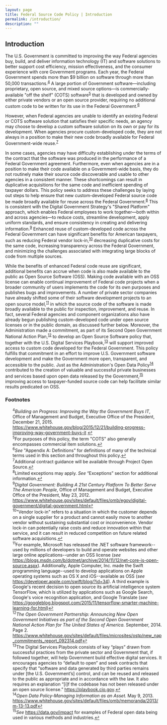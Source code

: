 ```yaml
---
layout: page
title: Federal Source Code Policy | Introduction
permalink: /introduction/
description: ""
---
```


## Introduction

The U.S. Government is committed to improving the way Federal agencies buy, build, and deliver information technology (IT) and software solutions to better support cost efficiency, mission effectiveness, and the consumer experience with core Government programs. Each year, the Federal Government spends more than $9 billion on software through more than 50,000 transactions.<sup id="fnr4"><a href="#fn4">4</a></sup> A large portion of Government software—including proprietary, open source, and mixed source options—is commercially-available "off the shelf" (COTS) software<sup id="fnr5"><a href="#fn5">5</a></sup> that is developed and owned by either private vendors or an open source provider, requiring no additional custom code to be written for its use in the Federal Government.<sup id="fnr6"><a href="#fn6">6</a></sup>

However, when Federal agencies are unable to identify an existing Federal or COTS software solution that satisfies their specific needs, an agency may choose to develop a custom software solution on its own or pay for its development. When agencies procure custom-developed code, they are not always in a position to make their new code broadly available for Federal Government-wide reuse.<sup id="fnr7"><a href="#fn7">7</a></sup>

In some cases, agencies may have difficulty establishing under the terms of the contract that the software was produced in the performance of a Federal Government agreement. Furthermore, even when agencies are in a position to make their code available on a Government-wide basis, they do not routinely make their source code discoverable and usable to other agencies in a consistent manner. These shortcomings can result in duplicative acquisitions for the same code and inefficient spending of taxpayer dollars. This policy seeks to address these challenges by laying out steps to help ensure that new custom-developed Federal source code be made broadly available for reuse across the Federal Government.<sup id="fnr8"><a href="#fn8">8</a></sup> This is consistent with the Digital Government Strategy's "Shared Platform" approach, which enables Federal employees to work together—both within and across agencies—to reduce costs, streamline development, apply uniform standards, and ensure consistency in creating and delivering information.<sup id="fnr9"><a href="#fn9">9</a></sup>  Enhanced reuse of custom-developed code across the Federal Government can have significant benefits for American taxpayers, such as reducing Federal vendor lock-in,<sup id="fnr10"><a href="#fn10">10</a></sup> decreasing duplicative costs for the same code, increasing transparency across the Federal Government, and minimizing the challenges associated with integrating large blocks of code from multiple sources.

While the benefits of enhanced Federal code reuse are significant, additional benefits can accrue when code is also made available to the public as Open Source Software (OSS). Making code available with an OSS license can enable continual improvement of Federal code projects when a broader community of users implements the code for its own purposes and publishes bugs and improvements. A number of private sector companies have already shifted some of their software development projects to an open source model,<sup id="fnr11"><a href="#fn11">11</a></sup> in which the source code of the software is made broadly available to the public for inspection, improvement, and reuse. In fact, several Federal agencies and component organizations also have already begun publishing custom-developed code under open source licenses or in the public domain, as discussed further below. Moreover, the Administration made a commitment, as part of its Second Open Government National Action Plan,<sup id="fnr12"><a href="#fn12">12</a></sup> to develop an Open Source Software policy that, together with the U.S. Digital Services Playbook,<sup id="fnr13"><a href="#fn13">13</a></sup> will support improved access to custom code developed for the Federal Government. This policy fulfills that commitment in an effort to improve U.S. Government software development and make the Government more open, transparent, and accessible to the public. Just as the Administration's Open Data Policy<sup id="fnr14"><a href="#fn14">14</a></sup> contributed to the creation of valuable and successful private businesses and services based upon open data released by the Government,<sup id="fnr15"><a href="#fn15">15</a></sup> improving access to taxpayer-funded source code can help facilitate similar results predicated on OSS.

### Footnotes

<ul style="list-style-type:none">
<li id="fn4"><sup>4</sup><em>Building on Progress: Improving the Way the Government Buys IT</em>, Office of Management and Budget, Executive Office of the President, December 21, 2015. <a href="https://www.whitehouse.gov/blog/2015/12/21/building-progress-improving-way-government-buys-it">https://www.whitehouse.gov/blog/2015/12/21/building-progress-improving-way-government-buys-it</a> <a href="#fnr4">&#8617;</a></li>
<li id="fn5"><sup>5</sup>For purposes of this policy, the term "COTS" also generally encompasses commercial item solutions.<a href="#fnr5">&#8617;</a></li>
<li id="fn6"><sup>6</sup><em>See</em> "Appendix A: Definitions" for definitions of many of the technical terms used in this section and throughout this policy.<a href="#fnr6">&#8617;</a></li>
<li id="fn7"><sup>7</sup>Additional contract guidance will be available through Project Open Source.<a href="#fnr7">&#8617;</a></li>
<li id="fn8"><sup>8</sup>Limited exceptions may apply. <em>See</em> “Exceptions” section for additional information.<a href="#fnr8">&#8617;</a></li>
<li id="fn9"><sup>9</sup><em>Digital Government: Building A 21st Century Platform To Better Serve The American People</em>, Office of Management and Budget, Executive Office of the President, May 23, 2012. <a href="https://www.whitehouse.gov/sites/default/files/omb/egov/digital-government/digital-government.html">https://www.whitehouse.gov/sites/default/files/omb/egov/digital-government/digital-government.html</a><a href="#fnr9">&#8617;</a></li>
<li id="fn10"><sup>10</sup>"Vendor lock-in" refers to a situation in which the customer depends on a single supplier for a product and cannot easily move to another vendor without sustaining substantial cost or inconvenience. Vendor lock-in can potentially raise costs and reduce innovation within that service, and it can result in reduced competition on future related software acquisitions.<a href="#fnr10">&#8617;</a></li>
<li id="fn11"><sup>11</sup>For example, Microsoft has released the .NET software framework--used by millions of developers to build and operate websites and other large online applications--under an OSS license (<em>see</em> <a href="https://blogs.msdn.com/b/dotnet/archive/2014/11/12/net-core-is-open-source.aspx">https://blogs.msdn.com/b/dotnet/archive/2014/11/12/net-core-is-open-source.aspx</a>). Additionally, Apple Computer, Inc. made the Swift programming language--used to develop applications on Apple operating systems such as OS X and iOS--available as OSS (<em>see</em> <a href="https://developer.apple.com/swift/blog/?id=34">https://developer.apple.com/swift/blog/?id=34</a>). A third example is Google's recent decision to open source its artificial intelligence system TensorFlow, which is utilized by applications such as Google Search, Google's voice recognition application, and Google Translate (<em>see</em> <a href="https://googleblog.blogspot.com/2015/11/tensorflow-smarter-machine-learning-for.html">https://googleblog.blogspot.com/2015/11/tensorflow-smarter-machine-learning-for.html</a>)<a href="#fnr11">&#8617;</a></li>
<li id="fn12"><sup>12</sup><em>The Open Government Partnership: Announcing New Open Government Initiatives as part of the Second Open Government National Action Plan for The United States of America.</em> September, 2014. Page 2. <a href="https://www.whitehouse.gov/sites/default/files/microsites/ostp/new_nap_commitments_report_092314.pdf">https://www.whitehouse.gov/sites/default/files/microsites/ostp/new_nap_commitments_report_092314.pdf</a><a href="#fnr12">&#8617;</a></li>
<li id="fn13"><sup>13</sup>The Digital Services Playbook consists of key “plays” drawn from successful practices from the private sector and Government that, if followed together, will help Government build effective digital services. It encourages agencies to “default to open” and seek contracts that specify that “software and data generated by third parties remains under [the U.S. Government’s] control, and can be reused and released to the public as appropriate and in accordance with the law. It also requires an explanation “[i]f the codebase has not been released under an open source license.” <a href="https://playbook.cio.gov/">https://playbook.cio.gov</a>.<a href="#fnr13">&#8617;</a></li>
<li id="fn14"><sup>14</sup><em>Open Data Policy-Managing Information as an Asset.</em> May 9, 2013. <a href="https://www.whitehouse.gov/sites/default/files/omb/memoranda/2013/m-13-13.pdf">https://www.whitehouse.gov/sites/default/files/omb/memoranda/2013/m-13-13.pdf</a><a href="#fnr14">&#8617;</a></li>
<li id="fn15"><sup>15</sup><em>See</em> <a href="https://www.data.gov/impact">https://data.gov/impact</a> for examples of Federal open data being used in various methods and industries.<a href="#fnr15">&#8617;</a></li>

</ul>
